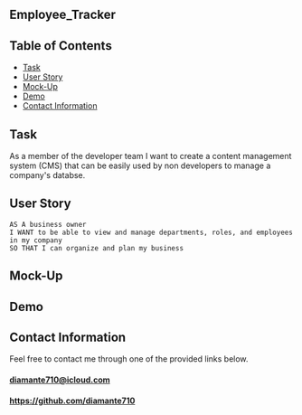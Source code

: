 ## Employee_Tracker

## Table of Contents

* [Task](#Task)
* [User Story](#User-Story)
* [Mock-Up](#Mock-Up)
* [Demo](#Demo)
* [Contact Information](#Contact-Information)

## <a name="Task"></a>Task

As a member of the developer team I want to create a content management system (CMS) that can be easily used by non developers to manage a company's databse.

## <a name="User Story"></a>User Story

```
AS A business owner
I WANT to be able to view and manage departments, roles, and employees in my company
SO THAT I can organize and plan my business
```

## <a name="Mock-Up"></a>Mock-Up



## <a name="Demo"></a>Demo



## <a name="Contact Information"></a>Contact Information

Feel free to contact me through one of the provided links below.
#### diamante710@icloud.com
#### https://github.com/diamante710